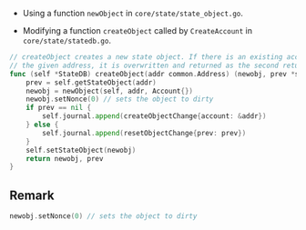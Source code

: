 * Using a function `newObject` in `core/state/state_object.go`.

* Modifying a function `createObject` called by `CreateAccount` in `core/state/statedb.go`.

```go
// createObject creates a new state object. If there is an existing account with
// the given address, it is overwritten and returned as the second return value.
func (self *StateDB) createObject(addr common.Address) (newobj, prev *stateObject) {
	prev = self.getStateObject(addr)
	newobj = newObject(self, addr, Account{})
	newobj.setNonce(0) // sets the object to dirty
	if prev == nil {
		self.journal.append(createObjectChange{account: &addr})
	} else {
		self.journal.append(resetObjectChange{prev: prev})
	}
	self.setStateObject(newobj)
	return newobj, prev
}
```

## Remark

```go
newobj.setNonce(0) // sets the object to dirty
```
